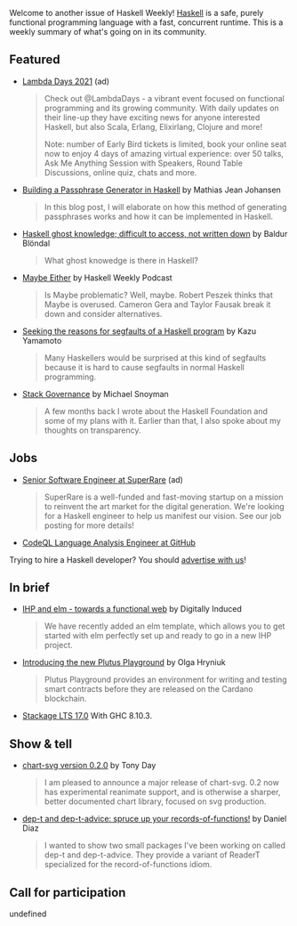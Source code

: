 Welcome to another issue of Haskell Weekly!
[Haskell](https://www.haskell.org) is a safe, purely functional programming language with a fast, concurrent runtime.
This is a weekly summary of what's going on in its community.

## Featured

- [Lambda Days 2021](https://www.lambdadays.org/lambdadays2021#register) (ad)
  > Check out @LambdaDays - a vibrant event focused on functional programming and its growing community. With daily updates on their line-up they have exciting news for anyone interested Haskell, but also Scala, Erlang, Elixirlang, Clojure and more!
  >
  > Note: number of Early Bird tickets is limited, book your online seat now to enjoy 4 days of amazing virtual experience: over 50 talks, Ask Me Anything Session with Speakers, Round Table Discussions, online quiz, chats and more.

- [Building a Passphrase Generator in Haskell](https://mjj.io/2021/01/26/building-a-passphrase-generator-in-haskell/) by Mathias Jean Johansen
  > In this blog post, I will elaborate on how this method of generating passphrases works and how it can be implemented in Haskell.

- [Haskell ghost knowledge; difficult to access, not written down](https://np.reddit.com/r/haskell/comments/l435px/haskell_ghost_knowledge_difficult_to_access_not/) by Baldur Blöndal
  > What ghost knowedge is there in Haskell?

- [Maybe Either](https://haskellweekly.news/episode/35.html) by Haskell Weekly Podcast
  > Is Maybe problematic? Well, maybe. Robert Peszek thinks that Maybe is overused. Cameron Gera and Taylor Fausak break it down and consider alternatives.

- [Seeking the reasons for segfaults of a Haskell program](https://kazu-yamamoto.hatenablog.jp/entry/2021/01/27/113810) by Kazu Yamamoto
  > Many Haskellers would be surprised at this kind of segfaults because it is hard to cause segfaults in normal Haskell programming.

- [Stack Governance](https://www.snoyman.com/blog/2021/01/stack-governance/) by Michael Snoyman
  > A few months back I wrote about the Haskell Foundation and some of my plans with it. Earlier than that, I also spoke about my thoughts on transparency.

## Jobs

- [Senior Software Engineer at SuperRare](https://superrare.breezy.hr/p/12966f7cbf76-senior-software-engineer) (ad)
  > SuperRare is a well-funded and fast-moving startup on a mission to reinvent the art market for the digital generation. We're looking for a Haskell engineer to help us manifest our vision. See our job posting for more details!

- [CodeQL Language Analysis Engineer at GitHub](https://np.reddit.com/r/haskell/comments/l25t1v/software_engineer_codeql_language_analysis_remote/)

Trying to hire a Haskell developer?
You should [advertise with us](https://haskellweekly.news/advertising.html)!

## In brief

- [IHP and elm - towards a functional web](https://dev.to/digitallyinduced/ihp-and-elm-towards-a-functional-web-2581) by Digitally Induced
  > We have recently added an elm template, which allows you to get started with elm perfectly set up and ready to go in a new IHP project.

- [Introducing the new Plutus Playground](https://iohk.io/en/blog/posts/2021/01/25/introducing-the-new-plutus-playground/) by Olga Hryniuk
  > Plutus Playground provides an environment for writing and testing smart contracts before they are released on the Cardano blockchain.

- [Stackage LTS 17.0](https://www.stackage.org/lts-17.0)
  With GHC 8.10.3.

## Show & tell

- [chart-svg version 0.2.0](https://np.reddit.com/r/haskell/comments/l2yypi/chartsvg020/) by Tony Day
  > I am pleased to announce a major release of chart-svg. 0.2 now has experimental reanimate support, and is otherwise a sharper, better documented chart library, focused on svg production.

- [dep-t and dep-t-advice: spruce up your records-of-functions!](https://np.reddit.com/r/haskell/comments/l3i7mi/dept_and_deptadvice_spruce_up_your/) by Daniel Diaz
  > I wanted to show two small packages I've been working on called dep-t and dep-t-advice. They provide a variant of ReaderT specialized for the record-of-functions idiom.

## Call for participation

undefined
